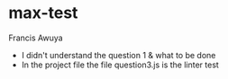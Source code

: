 # max-test

Francis Awuya

* I didn't understand the question 1 & what to be done
* In the project file the file question3.js is the linter test
